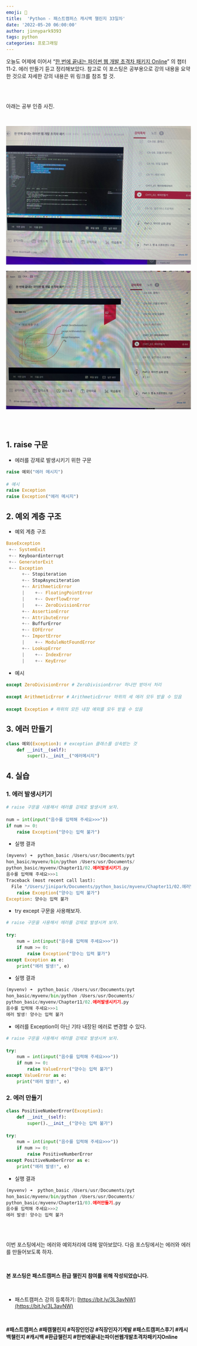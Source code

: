 ```yaml
---
emoji: 🐍
title:  'Python - 패스트캠퍼스 캐시백 챌린지 33일차'
date: '2022-05-20 06:00:00'
author: jinnypark9393
tags: python
categories: 프로그래밍
---
```


오늘도 어제에 이어서 “[한 번에 끝내는 파이썬 웹 개발 초격차 패키지 Online](https://fastcampus.co.kr/dev_online_pyweb)” 의 챕터 11-2. 에러 만들기 듣고 정리해보았다. 참고로 이 포스팅은 공부용으로 강의 내용을 요약한 것으로 자세한 강의 내용은 위 링크를 참조 할 것.

<br/><br/>

아래는 공부 인증 사진.

<br/>

![2022-05-20-Python-Photo1](/assets/images/2022-05-20-Python-Photo1/2022-05-20-Python-Photo1.JPG)

![2022-05-20-Python-Photo2](/assets/images/2022-05-20-Python-Photo1/2022-05-20-Python-Photo2.JPG)

<br/><br/>

## 1. raise 구문

- 에러를 강제로 발생시키기 위한 구문

```python
raise 예외("에러 메시지")

# 예시
raise Exception
raise Exception("에러 메시지")
```

## 2. 예외 계층 구조

- 예외 계층 구조

```python
BaseException
 +-- SystemExit
 +-- Keyboardinterrupt
 +-- GeneratorExit
 +-- Exception
      +-- Stopiteration
      +-- StopAsynciteration
      +-- ArithmeticError
      |    +-- FloatingPointError
      |    +-- OverflowError
      |    +-- ZeroDivisionError
      +-- AssertionError
      +-- AttributeError
      +-- BuffurError
      +-- EOFError
      +-- ImportError
      |    +-- ModuleNotFoundError
      +-- LookupError
      |    +-- IndexError
      |    +-- KeyError

```

- 예시

```python
except ZeroDivisionError # ZeroDivisionError 하나만 받아서 처리

except ArithmeticError # ArithmeticError 하위의 세 에러 모두 받을 수 있음

except Exception # 하위의 모든 내장 예외를 모두 받을 수 있음
```

## 3. 에러 만들기

```python
class 예외(Exception): # exception 클래스를 상속받는 것
    def __init__(self):
        super().__init__("에러메시지")
```

## 4. 실습

### 1. 에러 발생시키기

```python
# raise 구문을 사용해서 에러를 강제로 발생시켜 보자.

num = int(input("음수를 입력해 주세요>>>"))
if num >= 0:
    raise Exception("양수는 입력 불가")
```

- 실행 결과

```python
(myvenv) ➜  python_basic /Users/usr/Documents/pyt
hon_basic/myvenv/bin/python /Users/usr/Documents/
python_basic/myvenv/Chapter11/02.에러발생시키기.py
음수를 입력해 주세요>>>1
Traceback (most recent call last):
  File "/Users/jinipark/Documents/python_basic/myvenv/Chapter11/02.에러발생시키기.py", line 5, in <module>
    raise Exception("양수는 입력 불가")
Exception: 양수는 입력 불가
```

- try except 구문을 사용해보자.

```python
# raise 구문을 사용해서 에러를 강제로 발생시켜 보자.

try:
    num = int(input("음수를 입력해 주세요>>>"))
    if num >= 0:
        raise Exception("양수는 입력 불가")
except Exception as e:
    print("에러 발생!", e)
```

- 실행 결과

```python
(myvenv) ➜  python_basic /Users/usr/Documents/pyt
hon_basic/myvenv/bin/python /Users/usr/Documents/
python_basic/myvenv/Chapter11/02.에러발생시키기.py
음수를 입력해 주세요>>>1
에러 발생! 양수는 입력 불가
```

- 에러를 Exception이 아닌 기타 내장된 에러로 변경할 수 있다.

```python
# raise 구문을 사용해서 에러를 강제로 발생시켜 보자.

try:
    num = int(input("음수를 입력해 주세요>>>"))
    if num >= 0:
        raise ValueError("양수는 입력 불가")
except ValueError as e:
    print("에러 발생!", e)
```

### 2. 에러 만들기

```python
class PositiveNumberError(Exception):
    def __init__(self):
        super().__init__("양수는 입력 불가")

try:
    num = int(input("음수를 입력해 주세요>>>"))
    if num >= 0:
        raise PositiveNumberError
except PositiveNumberError as e:
    print("에러 발생!", e)
```

- 실행 결과

```python
(myvenv) ➜  python_basic /Users/usr/Documents/pyt
hon_basic/myvenv/bin/python /Users/usr/Documents/
python_basic/myvenv/Chapter11/03.에러만들기.py
음수를 입력해 주세요>>>2
에러 발생! 양수는 입력 불가
```

<br/><br/>

이번 포스팅에서는 에러와 예외처리에 대해 알아보았다. 다음 포스팅에서는 에러와 에러를 만들어보도록 하자.

<br/>

**본 포스팅은 패스트캠퍼스 환급 챌린지 참여를 위해 작성되었습니다.**

<br/>

- 패스트캠퍼스 강의 등록하기: [https://bit.ly/3L3avNW](https://bit.ly/3L3avNW)

<br/>

**#패스트캠퍼스 #패캠챌린지 #직장인인강 #직장인자기계발 #패스트캠퍼스후기 #캐시백챌린지 #캐시백 #환급챌린지 #한번에끝내는파이썬웹개발초격차패키지Online**